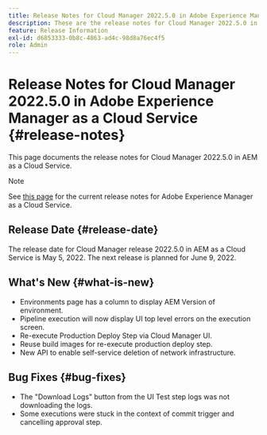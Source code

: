 ```yaml
---
title: Release Notes for Cloud Manager 2022.5.0 in Adobe Experience Manager as a Cloud Service
description: These are the release notes for Cloud Manager 2022.5.0 in AEM as a Cloud Service.
feature: Release Information
exl-id: d6853333-0b8c-4863-ad4c-98d8a76ec4f5
role: Admin
---
```

# Release Notes for Cloud Manager 2022.5.0 in Adobe Experience Manager as a Cloud Service {#release-notes}

This page documents the release notes for Cloud Manager 2022.5.0 in AEM as a Cloud Service.

>[!NOTE]
>
>See [this page](/help/release-notes/release-notes-cloud/release-notes-current.md) for the current release notes for Adobe Experience Manager as a Cloud Service.

## Release Date {#release-date}

The release date for Cloud Manager release 2022.5.0 in AEM as a Cloud Service is May 5, 2022. The next release is planned for June 9, 2022.

## What's New {#what-is-new}

* Environments page has a column to display AEM Version of environment. 
* Pipeline execution will now display UI top level errors on the execution screen.
* Re-execute Production Deploy Step via Cloud Manager UI.
* Reuse build images for re-execute production deploy step.
* New API to enable self-service deletion of network infrastructure.

## Bug Fixes {#bug-fixes}

* The "Download Logs" button from the UI Test step logs was not downloading the logs.
* Some executions were stuck in the context of commit trigger and cancelling approval step.
